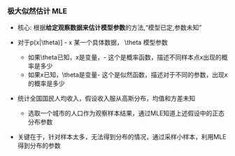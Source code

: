 



### 极大似然估计 MLE

* 核心: 根据**给定观察数据来估计模型参数**的方法,“模型已定,参数未知”

* 对于p(x|\theta)]  - x 某一个具体数据， \theta 模型参数
  * 如果\theta已知，x是变量，- 这个是概率函数，描述不同样本点x出现的概率是多少
  * 如果x已知，\theta是变量- 这个是似然函数，描述对于不同的参数，出现x的概率是多少
* 统计全国国民人均收入，假设收入服从高斯分布，均值和方差未知
  * 选取一个城市的人口作为观察样本结果，通过MLE知道上述假设中的正态分布参数
* 关键在于，针对样本太多，无法得到分布的情况，通过采样小样本，利用MLE得到分布的参数

